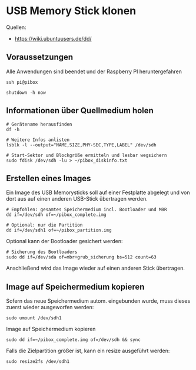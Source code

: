 # USB Memory Stick klonen

Quellen:

- https://wiki.ubuntuusers.de/dd/ 

## Voraussetzungen

Alle Anwendungen sind beendet und der Raspberry PI heruntergefahren

    ssh pi@pibox
  
    shutdown -h now

## Informationen über Quellmedium holen

    # Gerätename herausfinden
    df -h 
    
    # Weitere Infos anlisten
    lsblk -l --output="NAME,SIZE,PHY-SEC,TYPE,LABEL" /dev/sdh 
  
    # Start-Sektor und Blockgröße ermitteln und lesbar wegsichern
    sudo fdisk /dev/sdh -lu > ~/pibox_diskinfo.txt
  
## Erstellen eines Images 

Ein Image des USB Memorysticks soll auf einer Festplatte abgelegt und von dort aus auf einen anderen USB-Stick übertragen werden.
  
    # Empfohlen: gesamtes Speichermedium incl. Bootloader und MBR
    dd if=/dev/sdh of=~/pibox_complete.img
  
    # Optional: nur die Partition
    dd if=/dev/sdh1 of=~/pibox_partition.img
  
Optional kann der Bootloader gesichert werden:
  
    # Sicherung des Bootloaders
    sudo dd if=/dev/sda of=mbr+grub_sicherung bs=512 count=63 
  
Anschließend wird das Image wieder auf einen anderen Stick übertragen.

## Image auf Speichermedium kopieren

Sofern das neue Speichermedium autom. eingebunden wurde, muss dieses zuerst wieder ausgeworfen werden:

    sudo umount /dev/sdh1

Image auf Speichermedium kopieren

    sudo dd if=~/pibox_complete.img of=/dev/sdh && sync
      
Falls die Zielpartition größer ist, kann ein resize ausgeführt werden:

    sudo resize2fs /dev/sdh1 

  


